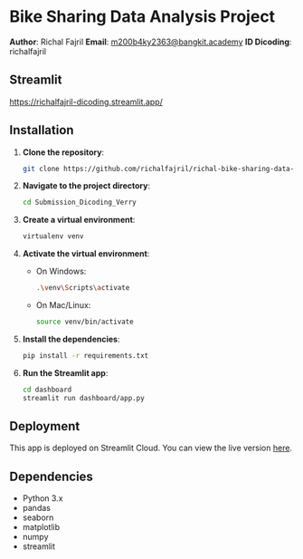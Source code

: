 # Bike Sharing Data Analysis Project

**Author**: Richal Fajril
**Email**: m200b4ky2363@bangkit.academy
**ID Dicoding**: richalfajril

## Streamlit

https://richalfajril-dicoding.streamlit.app/


## Installation

1. **Clone the repository**:

   ```bash
   git clone https://github.com/richalfajril/richal-bike-sharing-data-set.git
   ```

2. **Navigate to the project directory**:

   ```bash
   cd Submission_Dicoding_Verry
   ```

3. **Create a virtual environment**:

   ```bash
   virtualenv venv
   ```

4. **Activate the virtual environment**:

   - On Windows:
     ```bash
     .\venv\Scripts\activate
     ```
   - On Mac/Linux:
     ```bash
     source venv/bin/activate
     ```

5. **Install the dependencies**:

   ```bash
   pip install -r requirements.txt
   ```

6. **Run the Streamlit app**:
   ```bash
   cd dashboard
   streamlit run dashboard/app.py
   ```

## Deployment

This app is deployed on Streamlit Cloud. You can view the live version [here](https://richalfajril-dicoding.streamlit.app/).

## Dependencies

- Python 3.x
- pandas
- seaborn
- matplotlib
- numpy
- streamlit